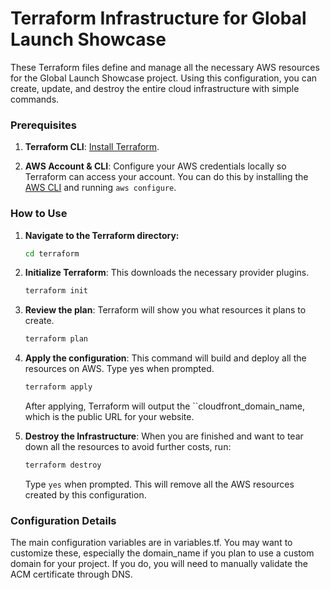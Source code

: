 # Terraform Infrastructure for Global Launch Showcase

These Terraform files define and manage all the necessary AWS resources for the Global Launch Showcase project. Using this configuration, you can create, update, and destroy the entire cloud infrastructure with simple commands.

### Prerequisites

1. **Terraform CLI**: [Install Terraform](https://learn.hashicorp.com/tutorials/terraform/install-cli).

2. **AWS Account & CLI**: Configure your AWS credentials locally so Terraform can access your account. You can do this by installing the [AWS CLI](https://aws.amazon.com/cli/) and running ``aws configure``.

### How to Use 

1. **Navigate to the Terraform directory:**

    ```bash
    cd terraform
    ```

2. **Initialize Terraform**:
This downloads the necessary provider plugins.

    ```bash
    terraform init
    ```

3. **Review the plan**:
Terraform will show you what resources it plans to create.

    ```bash
    terraform plan
    `````

4. **Apply the configuration**:
This command will build and deploy all the resources on AWS. Type yes when prompted.

    ```bash
    terraform apply
    ```

    After applying, Terraform will output the ``cloudfront_domain_name, which is the public URL for your website.

5. **Destroy the Infrastructure**:
When you are finished and want to tear down all the resources to avoid further costs, run:

    ```bash
    terraform destroy
    ```

    Type ``yes`` when prompted. This will remove all the AWS resources created by this configuration.

### Configuration Details

The main configuration variables are in variables.tf. You may want to customize these, especially the domain_name if you plan to use a custom domain for your project. If you do, you will need to manually validate the ACM certificate through DNS.
